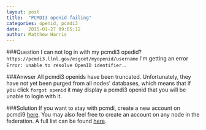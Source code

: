 ```yaml
---
layout: post
title:  "PCMDI3 openid failing"
categories: openid, pcmdi3 
date:   2015-01-27 09:05:12
author: Matthew Harris
---
```


###Question
I can not log in with my pcmdi3 opedid?  `https://pcmdi3.llnl.gov/esgcet/myopenid/username` I'm getting an error `Error: unable to resolve OpenID identifier.`.

###Anwser
All pcmdi3 openids have been truncated. Unfortunately, they have not yet been
purged from all nodes' databases, which means that if you click `forgot openid` it
may display a pcmdi3 openid that you will be unable to login with it.

###Solution
If you want to stay with pcmdi, create a new account on pcmdi9
[here][pcmdi9]. You may also feel free to create an account on any node in the
federation. A full list can be found [here][nodelist].


[pcmdi9]: https://pcmdi9.llnl.gov/esgf-web-fe/createAccount
[nodelist]: https://github.com/ESGF/esgf.github.io/wiki/Peer-Node-List
